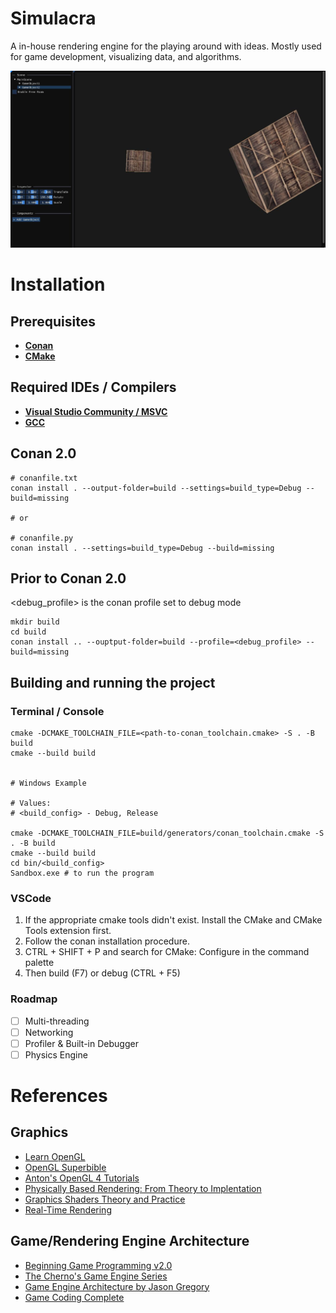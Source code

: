 # Simulacra

A in-house rendering engine for the playing around with ideas. Mostly used for game development, visualizing data, and algorithms.

![Demo](Sandbox/assets/images/demo-1.jpg)

# Installation

## Prerequisites
* **[Conan](https://conan.io/downloads)**
* **[CMake](https://cmake.org/download/)**

## Required IDEs / Compilers
* **[Visual Studio Community / MSVC](https://visualstudio.microsoft.com/downloads/)**
* **[GCC](chatgpt.com/?oai-dm=1)**

## Conan 2.0
```console
# conanfile.txt
conan install . --output-folder=build --settings=build_type=Debug --build=missing

# or

# conanfile.py
conan install . --settings=build_type=Debug --build=missing

```

## Prior to Conan 2.0
<debug_profile> is the conan profile set to debug mode

```console
mkdir build
cd build
conan install .. --ouptput-folder=build --profile=<debug_profile> --build=missing
```

## Building and running the project

### Terminal / Console
```console
cmake -DCMAKE_TOOLCHAIN_FILE=<path-to-conan_toolchain.cmake> -S . -B build
cmake --build build


# Windows Example

# Values: 
# <build_config> - Debug, Release

cmake -DCMAKE_TOOLCHAIN_FILE=build/generators/conan_toolchain.cmake -S . -B build
cmake --build build
cd bin/<build_config>
Sandbox.exe # to run the program
```

### VSCode 
1. If the appropriate cmake tools didn't exist. Install the CMake and CMake Tools extension first.
2. Follow the conan installation procedure.
3. CTRL + SHIFT + P and search for CMake: Configure in the command palette
4. Then build (F7) or debug (CTRL + F5)
 

### Roadmap
- [ ] Multi-threading
- [ ] Networking
- [ ] Profiler & Built-in Debugger 
- [ ] Physics Engine

# References

## Graphics
* [Learn OpenGL](https://learnopengl.com)
* [OpenGL Superbible](http://www.openglsuperbible.com)
* [Anton's OpenGL 4 Tutorials](https://antongerdelan.net/opengl)
* [Physically Based Rendering: From Theory to Implentation](https://www.pbr-book.org)
* [Graphics Shaders Theory and Practice](https://cs.uns.edu.ar/cg/clasespdf/GraphicShaders.pdf)
* [Real-Time Rendering](https://www.realtimerendering.com/)

## Game/Rendering Engine Architecture
* [Beginning Game Programming v2.0](https://lazyfoo.net/tutorials/SDL)
* [The Cherno's Game Engine Series](https://youtube.com/playlist?list=PLlrATfBNZ98dC-V-N3m0Go4deliWHPFwT&si=of_e13nO4Y_J9VWg)
* [Game Engine Architecture by Jason Gregory](https://www.gameenginebook.com)
* [Game Coding Complete](https://github.com/MikeMcShaffry/gamecode4)
